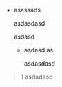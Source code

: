- asassads
    
    asdasdasd
    
    asdasd
    
    - asdasd as
        
        asdasdasd
> 1
    asdadasd

